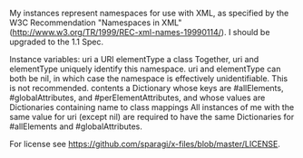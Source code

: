 My instances represent namespaces for use with XML, as specified by the W3C Recommendation "Namespaces in XML" (http://www.w3.org/TR/1999/REC-xml-names-19990114/).  I should be upgraded to the 1.1 Spec.

Instance variables:
uri				a URI
elementType	a class
	Together, uri and elementType uniquely identify this namespace.  uri and elementType can both be nil, in which case the namespace is effectively unidentifiable.  This is not recommended.
contents		a Dictionary whose keys are #allElements, #globalAttributes, and #perElementAttributes, and whose values are Dictionaries containing name to class mappings
	All instances of me with the same value for uri (except nil) are required to have the same Dictionaries for #allElements and #globalAttributes.
	
For license see https://github.com/sparagi/x-files/blob/master/LICENSE.
